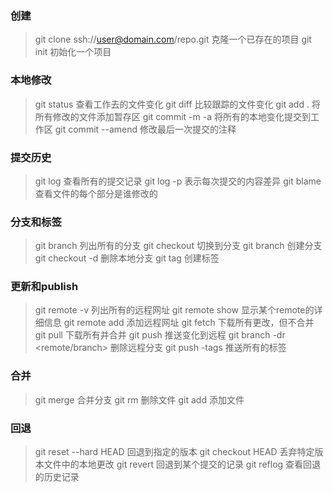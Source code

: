 ### 创建
> git clone ssh://user@domain.com/repo.git  克隆一个已存在的项目
> git init  初始化一个项目

### 本地修改
> git status 查看工作去的文件变化
> git diff 比较跟踪的文件变化
> git add . 将所有修改的文件添加暂存区
> git commit -m -a 将所有的本地变化提交到工作区
> git commit --amend 修改最后一次提交的注释

### 提交历史
> git log 查看所有的提交记录
> git log -p <file> 表示每次提交的内容差异
> git blame <file> 查看文件的每个部分是谁修改的

### 分支和标签
> git branch 列出所有的分支
> git checkout <branchname> 切换到分支
> git branch <branchname> 创建分支
> git checkout -d <branchname> 删除本地分支
> git tag <tagname> 创建标签

### 更新和publish
> git remote -v 列出所有的远程网址
> git remote show <remote> 显示某个remote的详细信息
> git remote add <shortname> <url> 添加远程网址
> git fetch <remote> 下载所有更改，但不合并
> git pull <remote> <branch> 下载所有并合并
> git push <remote> <branch> 推送变化到远程
> git branch -dr <remote/branch> 删除远程分支
> git push -tags 推送所有的标签

### 合并
> git merge <branch> 合并分支
> git rm <file> 删除文件
> git add <file> 添加文件

### 回退
> git reset --hard HEAD 回退到指定的版本
> git checkout HEAD <file> 丢弃特定版本文件中的本地更改
> git revert <commitid> 回退到某个提交的记录
> git reflog 查看回退的历史记录
